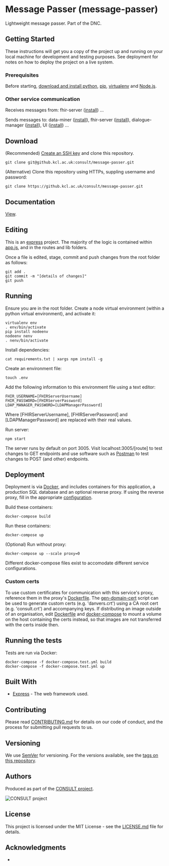 # Message Passer (message-passer)

Lightweight message passer. Part of the DNC.

## Getting Started

These instructions will get you a copy of the project up and running on your local machine for development and testing purposes. See deployment for notes on how to deploy the project on a live system.

### Prerequisites

Before starting, [download and install python](https://www.python.org/downloads/), [pip](https://packaging.python.org/tutorials/installing-packages/#use-pip-for-installing), [virtualenv](https://virtualenv.pypa.io/en/latest/installation/) and [Node.js](https://nodejs.org/en/download/).

### Other service communication

Receives messages from: fhir-server ([install](https://github.kcl.ac.uk/consult/fhir-server/blob/master/README.md)) ...

Sends messages to: data-miner ([install](https://github.kcl.ac.uk/consult/data-miner/blob/master/README.md)), fhir-server ([install](https://github.kcl.ac.uk/consult/fhir-server/blob/master/README.md)), dialogue-manager ([install](https://github.kcl.ac.uk/consult/dialogue-manager/blob/native-js/README.md)), UI ([install](https://github.kcl.ac.uk/consult/UI/blob/shiny-simplified/README.md)) ...

## Download

(Recommended) [Create an SSH key](https://help.github.com/en/articles/generating-a-new-ssh-key-and-adding-it-to-the-ssh-agent) and clone this repository.

```
git clone git@github.kcl.ac.uk:consult/message-passer.git
```

(Alternative) Clone this repository using HTTPs, suppling username and password:

```
git clone https://github.kcl.ac.uk/consult/message-passer.git
```

## Documentation

[View](https://github.kcl.ac.uk/pages/consult/message-passer/).

## Editing

This is an [express](https://expressjs.com/) project. The majority of the logic is contained within [app.js](app.js), and in the routes and lib folders.

Once a file is edited, stage, commit and push changes from the root folder as follows:

```
git add .
git commit -m "[details of changes]"
git push
```

## Running

Ensure you are in the root folder. Create a node virtual environment (within a python virtual environment), and activate it:

```
virtualenv env
. env/bin/activate
pip install nodeenv
nodeenv nenv
. nenv/bin/activate
```

Install dependencies:

```
cat requirements.txt | xargs npm install -g
```

Create an environment file:

```
touch .env
```

Add the following information to this environment file using a text editor:

```
FHIR_USERNAME=[FHIRServerUsername]
FHIR_PASSWORD=[FHIRServerPassword]
LDAP_MANAGER_PASSWORD=[LDAPManagerPassword]
```

Where [FHIRServerUsername], [FHIRServerPassword] and [LDAPManagerPassword] are replaced with their real values.

Run server:

```
npm start
```

The server runs by default on port 3005. Visit localhost:3005/[route] to test changes to GET endpoints and use software such as [Postman](https://www.getpostman.com/) to test changes to POST (and other) endpoints.

## Deployment

Deployment is via [Docker](https://docs.docker.com/compose/install/), and includes containers for this application, a production SQL database and an optional reverse proxy. If using the reverse proxy, fill in the appropriate [configuration](proxy/nginx.conf).

Build these containers:

```
docker-compose build
```

Run these containers:

```
docker-compose up
```

(Optional) Run without proxy:

```
docker-compose up --scale proxy=0
```

Different docker-compose files exist to accomodate different service configurations.

### Custom certs

To use custom certificates for communication with this service's proxy, reference them in the proxy's [Dockerfile](proxy/Dockerfile). The [gen-domain-cert](proxy/certs/gen-domain-cert.sh) script can be used to generate custom certs (e.g. 'danvers.crt') using a CA root cert (e.g. 'consult.crt') and accompanying keys. If distributing an image outside of an organisation, edit [Dockerfile](proxy/Dockerfile) and [docker-compose](docker-compose.yml) to mount a volume on the host containing the certs instead, so that images are not transferred with the certs inside then.

## Running the tests

Tests are run via Docker:

```
docker-compose -f docker-compose.test.yml build
docker-compose -f docker-compose.test.yml up
```

## Built With

* [Express](https://expressjs.com/) - The web framework used.

## Contributing

Please read [CONTRIBUTING.md](CONTRIBUTING.md) for details on our code of conduct, and the process for submitting pull requests to us.

## Versioning

We use [SemVer](http://semver.org/) for versioning. For the versions available, see the [tags on this repository](https://github.com/martinchapman/nokia-health/tags).

## Authors

Produced as part of the [CONSULT project](https://consult.kcl.ac.uk/).

![CONSULT project](https://consult.kcl.ac.uk/wp-content/uploads/sites/214/2017/12/overview-consult-768x230.png "CONSULT project")

## License

This project is licensed under the MIT License - see the [LICENSE.md](LICENSE.md) file for details.

## Acknowledgments

*
